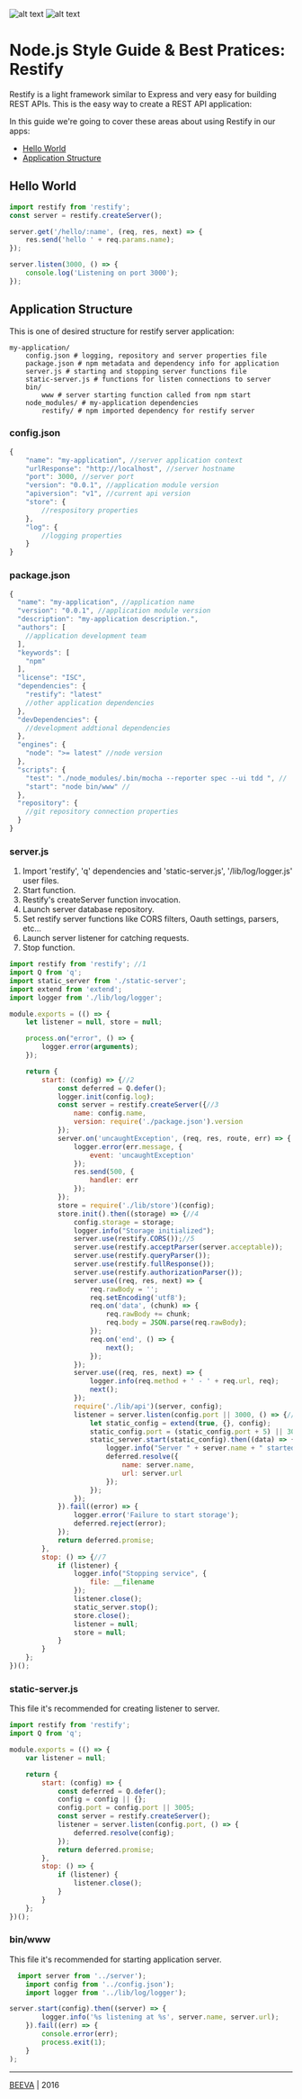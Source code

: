 ![alt text](static/nodejs.png "Node.js") ![alt text](static/restify.png "Restify")

# Node.js Style Guide & Best Pratices: Restify

Restify is a light framework similar to Express and very easy for building REST APIs. This is the easy way to create a REST API application:

In this guide we're going to cover these areas about using Restify in our apps:

* [Hello World](#hello-world)
* [Application Structure](#application-structure)

## Hello World

``` javascript
import restify from 'restify';
const server = restify.createServer();

server.get('/hello/:name', (req, res, next) => {
	res.send('hello ' + req.params.name);
});

server.listen(3000, () => {
	console.log('Listening on port 3000');
});
```

## Application Structure

This is one of desired structure for restify server application:

```
my-application/
	config.json # logging, repository and server properties file
	package.json # npm metadata and dependency info for application
	server.js # starting and stopping server functions file
	static-server.js # functions for listen connections to server
	bin/
		www # server starting function called from npm start
	node_modules/ # my-application dependencies
		restify/ # npm imported dependency for restify server
```
### config.json

```javascript
{
	"name": "my-application", //server application context
	"urlResponse": "http://localhost", //server hostname
	"port": 3000, //server port
	"version": "0.0.1", //application module version
	"apiversion": "v1", //current api version
	"store": {
		//respository properties
	},
	"log": {
		//logging properties
	}
}
```

### package.json

```javascript
{
  "name": "my-application", //application name
  "version": "0.0.1", //application module version
  "description": "my-application description.",
  "authors": [
	//application development team
  ],
  "keywords": [
	"npm"
  ],
  "license": "ISC",
  "dependencies": {
	"restify": "latest"
	//other application dependencies
  },
  "devDependencies": {
 	//development addtional dependencies
  },
  "engines": {
	"node": ">= latest" //node version
  },
  "scripts": {
	"test": "./node_modules/.bin/mocha --reporter spec --ui tdd ", //
	"start": "node bin/www" //
  },
  "repository": {
    //git repository connection properties
  }
}
```

### server.js

1. Import 'restify', 'q' dependencies and 'static-server.js', '/lib/log/logger.js' user files.
2. Start function.
3. Restify's createServer function invocation.
4. Launch server database repository.
5. Set restify server functions like CORS filters, Oauth settings, parsers, etc...
6. Launch server listener for catching requests.
7. Stop function.

```javascript
import restify from 'restify'; //1
import Q from 'q';
import static_server from './static-server';
import extend from 'extend';
import logger from './lib/log/logger';

module.exports = (() => {
	let listener = null, store = null;

	process.on("error", () => {
		logger.error(arguments);
	});

	return {
		start: (config) => {//2
			const deferred = Q.defer();
			logger.init(config.log);
			const server = restify.createServer({//3
				name: config.name,
				version: require('./package.json').version
			});
			server.on('uncaughtException', (req, res, route, err) => {
				logger.error(err.message, {
					event: 'uncaughtException'
				});
				res.send(500, {
					handler: err
				});
			});
			store = require('./lib/store')(config);
			store.init().then((storage) => {//4
				config.storage = storage;
				logger.info("Storage initialized");
				server.use(restify.CORS());//5
				server.use(restify.acceptParser(server.acceptable));
				server.use(restify.queryParser());
				server.use(restify.fullResponse());
				server.use(restify.authorizationParser());
				server.use((req, res, next) => {
					req.rawBody = '';
					req.setEncoding('utf8');
					req.on('data', (chunk) => {
						req.rawBody += chunk;
						req.body = JSON.parse(req.rawBody);
					});
					req.on('end', () => {
						next();
					});
				});
				server.use((req, res, next) => {
					logger.info(req.method + ' - ' + req.url, req);
					next();
				});
				require('./lib/api')(server, config);
				listener = server.listen(config.port || 3000, () => {//6
					let static_config = extend(true, {}, config);
					static_config.port = (static_config.port + 5) || 3005;
					static_server.start(static_config).then((data) => {
						logger.info("Server " + server.name + " started, listening on " + config.port);
						deferred.resolve({
							name: server.name,
							url: server.url
						});
					});
				});
			}).fail((error) => {
				logger.error('Failure to start storage');
				deferred.reject(error);
			});
			return deferred.promise;
		},
		stop: () => {//7
			if (listener) {
				logger.info("Stopping service", {
					file: __filename
				});
				listener.close();
				static_server.stop();
				store.close();
				listener = null;
				store = null;
			}
		}
	};
})();
```

### static-server.js

This file it's recommended for creating listener to server.

```javascript
import restify from 'restify';
import Q from 'q';

module.exports = (() => {
	var listener = null;

	return {
		start: (config) => {
			const deferred = Q.defer();
			config = config || {};
			config.port = config.port || 3005;
			const server = restify.createServer();
			listener = server.listen(config.port, () => {
				deferred.resolve(config);
			});
			return deferred.promise;
		},
		stop: () => {
			if (listener) {
				listener.close();
			}
		}
	};
})();
```

### bin/www

This file it's recommended for starting application server.

```javascript
  import server from '../server');
	import config from '../config.json');
	import logger from '../lib/log/logger');

server.start(config).then((server) => {
		logger.info('%s listening at %s', server.name, server.url);
	}).fail((err) => {
		console.error(err);
		process.exit(1);
	}
);
```

___

[BEEVA](http://www.beeva.com) | 2016
